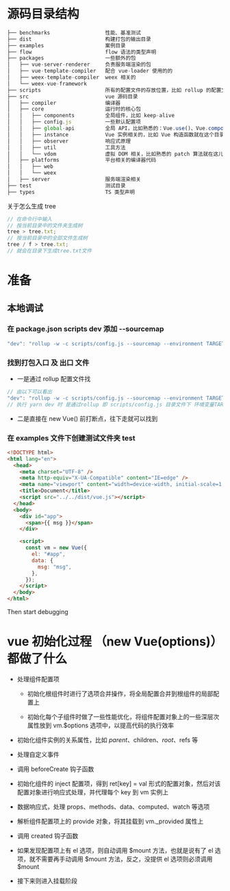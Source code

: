 # 源码目录结构

```js
├── benchmarks                  性能、基准测试
├── dist                        构建打包的输出目录
├── examples                    案例目录
├── flow                        flow 语法的类型声明
├── packages                    一些额外的包
│   ├── vue-server-renderer     负责服务端渲染的包
│   ├── vue-template-compiler   配合 vue-loader 使用的的
│   ├── weex-template-compiler  weex 相关的
│   └── weex-vue-framework
├── scripts                     所有的配置文件的存放位置，比如 rollup 的配置文件
├── src                         vue 源码目录
│   ├── compiler                编译器
│   ├── core                    运行时的核心包
│   │   ├── components          全局组件，比如 keep-alive
│   │   ├── config.js           一些默认配置项
│   │   ├── global-api          全局 API，比如熟悉的：Vue.use()、Vue.component() 等
│   │   ├── instance            Vue 实例相关的，比如 Vue 构造函数就在这个目录下
│   │   ├── observer            响应式原理
│   │   ├── util                工具方法
│   │   └── vdom                虚拟 DOM 相关，比如熟悉的 patch 算法就在这儿
│   ├── platforms               平台相关的编译器代码
│   │   ├── web
│   │   └── weex
│   ├── server                  服务端渲染相关
├── test                        测试目录
├── types                       TS 类型声明
```

关于怎么生成 tree

```js
// 在命令行中输入
// 按当前目录中的文件夹生成树
tree > tree.txt;
// 按当前目录中的全部文件生成树
tree / f > tree.txt;
// 就会在目录下生成tree.txt文件
```

# 准备

## 本地调试

### 在 package.json scripts dev 添加 --sourcemap

```js
"dev": "rollup -w -c scripts/config.js --sourcemap --environment TARGET:web-full-dev",
```

### 找到打包入口 及 出口 文件

- 一是通过 rollup 配置文件找

```js
// 由以下可以看出
"dev": "rollup -w -c scripts/config.js --sourcemap --environment TARGET:web-full-dev"
// 执行 yarn dev 时 是通过rollup 即 scripts/config.js 目录文件下 环境变量TARGET = "web-full-dev" 的配置
```

- 二是直接在 new Vue() 前打断点，往下走就可以找到

### 在 examples 文件下创建测试文件夹 test

```html
<!DOCTYPE html>
<html lang="en">
  <head>
    <meta charset="UTF-8" />
    <meta http-equiv="X-UA-Compatible" content="IE=edge" />
    <meta name="viewport" content="width=device-width, initial-scale=1.0" />
    <title>Document</title>
    <script src="../../dist/vue.js"></script>
  </head>
  <body>
    <div id="app">
      <span>{{ msg }}</span>
    </div>

    <script>
      const vm = new Vue({
        el: "#app",
        data: {
          msg: "msg",
        },
      });
    </script>
  </body>
</html>
```

Then start debugging

# vue 初始化过程 （new Vue(options)）都做了什么

- 处理组件配置项

  - 初始化根组件时进行了选项合并操作，将全局配置合并到根组件的局部配置上

  - 初始化每个子组件时做了一些性能优化，将组件配置对象上的一些深层次属性放到 vm.$options 选项中，以提高代码的执行效率

* 初始化组件实例的关系属性，比如 $parent、$children、$root、$refs 等

* 处理自定义事件

* 调用 beforeCreate 钩子函数

* 初始化组件的 inject 配置项，得到 ret[key] = val 形式的配置对象，然后对该配置对象进行响应式处理，并代理每个 key 到 vm 实例上

* 数据响应式，处理 props、methods、data、computed、watch 等选项

* 解析组件配置项上的 provide 对象，将其挂载到 vm.\_provided 属性上

* 调用 created 钩子函数

* 如果发现配置项上有 el 选项，则自动调用 $mount 方法，也就是说有了 el 选项，就不需要再手动调用 $mount 方法，反之，没提供 el 选项则必须调用 $mount

* 接下来则进入挂载阶段
